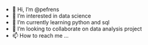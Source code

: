 - 👋 Hi, I’m @pefrens
- 👀 I’m interested in data science
- 🌱 I’m currently learning python and sql
- 💞️ I’m looking to collaborate on data analysis project
- 📫 How to reach me ...

<!---
pefrens/pefrens is a ✨ special ✨ repository because its `README.md` (this file) appears on your GitHub profile.
You can click the Preview link to take a look at your changes.
--->
